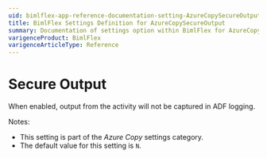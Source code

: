 ```yaml
---
uid: bimlflex-app-reference-documentation-setting-AzureCopySecureOutput
title: BimlFlex Settings Definition for AzureCopySecureOutput
summary: Documentation of settings option within BimlFlex for AzureCopySecureOutput
varigenceProduct: BimlFlex
varigenceArticleType: Reference
---
```


# Secure Output

When enabled, output from the activity will not be captured in ADF logging.

Notes:

* This setting is part of the *Azure Copy* settings category.
* The default value for this setting is `N`.

